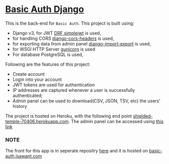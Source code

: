 # [Basic Auth Django](https://shielded-temple-70406.herokuapp.com)

This is the back-end for `Basic Auth`. This project is built using:
- Django v3, for JWT [DRF simplejwt](https://django-rest-framework-simplejwt.readthedocs.io/en/latest/) is used, 
- for handling CORS [django-cors-headers](https://github.com/adamchainz/django-cors-headers) is used, 
- for exporting data from admin panel [django-import-export](https://django-import-export.readthedocs.io/en/latest/) is used,
- for WSGI HTTP Server [gunicorn](https://gunicorn.org/) is used
- For database PostgreSQL is used,

Following are the features of this project:
- Create account
- Login into your account
- JWT tokens are used for authentication
- IP addresses are captured whenever a user is successfully authenticated;
- Admin panel can be used to download(CSV, JSON, TSV, etc) the users' history

The project is hosted on Heroku, with the following end point [shielded-temple-70406.herokuapp.com](https://shielded-temple-70406.herokuapp.com/). The admin panel can be accessed using [this link](https://shielded-temple-70406.herokuapp.com/admin/login/)


### NOTE 
The front for this app is in seperate repositry [here](https://github.com/jsean662/basic-auth-react) and it is hosted on [basic-auth.jsawant.com](https://basic-auth.jsawant.com)